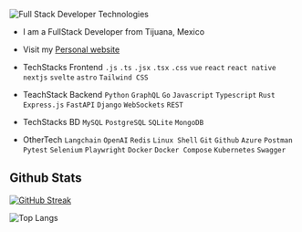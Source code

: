   ![Full Stack Developer Technologies](https://github.com/user-attachments/assets/22c09524-83f4-44f2-935f-f7e9def810ea)


 - I am a FullStack Developer from Tijuana, Mexico
 - Visit my [Personal website](https://ricardodev26.github.io/)
 - TechStacks Frontend `.js` `.ts` `.jsx` `.tsx` `.css` `vue` `react` `react native`
 `nextjs` `svelte` `astro` `Tailwind CSS`

 - TeachStack Backend `Python` `GraphQL` `Go` `Javascript` `Typescript` `Rust` `Express.js` `FastAPI` `Django` `WebSockets` `REST` 

 - TechStacks BD `MySQL` `PostgreSQL` `SQLite` `MongoDB`

 - OtherTech `Langchain` `OpenAI` `Redis` `Linux Shell` `Git` `Github` `Azure` `Postman` `Pytest` `Selenium` `Playwright` `Docker` `Docker Compose` `Kubernetes` `Swagger`


 ## Github Stats

 [![GitHub Streak](https://github-readme-streak-stats.herokuapp.com?user=RicardoDev26&theme=react&hide_border=true&border_radius=5&short_numbers=true)](https://git.io/streak-stats)

![Top Langs](https://github-readme-stats.vercel.app/api/top-langs/?username=anuraghazra&layout=compact)

